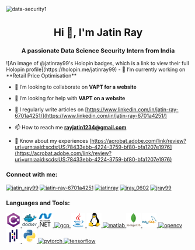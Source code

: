 ![data-security1](https://github.com/jatinray99/jatinray99/assets/97835550/4ce02ed8-7580-4609-a4b0-95dba67264a7)

<h1 align="center">Hi 👋, I'm Jatin Ray</h1>
<h3 align="center">A passionate Data Science Security Intern from India</h3>
![An image of @jatinray99's Holopin badges, which is a link to view their full Holopin profile](https://holopin.me/jatinray99)
- 🔭 I’m currently working on **Retail Price Optimisation**

- 👯 I’m looking to collaborate on **VAPT for a website**

- 🤝 I’m looking for help with **VAPT on a website**

- 📝 I regularly write articles on [https://www.linkedin.com/in/jatin-ray-6701a4251/](https://www.linkedin.com/in/jatin-ray-6701a4251/)

- 📫 How to reach me **rayjatin1234@gmail.com**

- 📄 Know about my experiences [https://acrobat.adobe.com/link/review?uri=urn:aaid:scds:US:78433ebb-4224-3759-bf80-bfa1207e1976](https://acrobat.adobe.com/link/review?uri=urn:aaid:scds:US:78433ebb-4224-3759-bf80-bfa1207e1976)

<h3 align="left">Connect with me:</h3>
<p align="left">
<a href="https://twitter.com/jatin_ray99" target="blank"><img align="center" src="https://raw.githubusercontent.com/rahuldkjain/github-profile-readme-generator/master/src/images/icons/Social/twitter.svg" alt="jatin_ray99" height="30" width="40" /></a>
<a href="https://linkedin.com/in/jatin-ray-6701a4251" target="blank"><img align="center" src="https://raw.githubusercontent.com/rahuldkjain/github-profile-readme-generator/master/src/images/icons/Social/linked-in-alt.svg" alt="jatin-ray-6701a4251" height="30" width="40" /></a>
<a href="https://kaggle.com/jatinray" target="blank"><img align="center" src="https://raw.githubusercontent.com/rahuldkjain/github-profile-readme-generator/master/src/images/icons/Social/kaggle.svg" alt="jatinray" height="30" width="40" /></a>
<a href="https://www.codechef.com/users/jray_0602" target="blank"><img align="center" src="https://cdn.jsdelivr.net/npm/simple-icons@3.1.0/icons/codechef.svg" alt="jray_0602" height="30" width="40" /></a>
<a href="https://www.leetcode.com/jray99" target="blank"><img align="center" src="https://raw.githubusercontent.com/rahuldkjain/github-profile-readme-generator/master/src/images/icons/Social/leet-code.svg" alt="jray99" height="30" width="40" /></a>
</p>

<h3 align="left">Languages and Tools:</h3>
<p align="left"> <a href="https://www.w3schools.com/cs/" target="_blank" rel="noreferrer"> <img src="https://raw.githubusercontent.com/devicons/devicon/master/icons/csharp/csharp-original.svg" alt="csharp" width="40" height="40"/> </a> <a href="https://www.docker.com/" target="_blank" rel="noreferrer"> <img src="https://raw.githubusercontent.com/devicons/devicon/master/icons/docker/docker-original-wordmark.svg" alt="docker" width="40" height="40"/> </a> <a href="https://dotnet.microsoft.com/" target="_blank" rel="noreferrer"> <img src="https://raw.githubusercontent.com/devicons/devicon/master/icons/dot-net/dot-net-original-wordmark.svg" alt="dotnet" width="40" height="40"/> </a> <a href="https://cloud.google.com" target="_blank" rel="noreferrer"> <img src="https://www.vectorlogo.zone/logos/google_cloud/google_cloud-icon.svg" alt="gcp" width="40" height="40"/> </a> <a href="https://www.java.com" target="_blank" rel="noreferrer"> <img src="https://raw.githubusercontent.com/devicons/devicon/master/icons/java/java-original.svg" alt="java" width="40" height="40"/> </a> <a href="https://www.linux.org/" target="_blank" rel="noreferrer"> <img src="https://raw.githubusercontent.com/devicons/devicon/master/icons/linux/linux-original.svg" alt="linux" width="40" height="40"/> </a> <a href="https://www.mathworks.com/" target="_blank" rel="noreferrer"> <img src="https://upload.wikimedia.org/wikipedia/commons/2/21/Matlab_Logo.png" alt="matlab" width="40" height="40"/> </a> <a href="https://www.mongodb.com/" target="_blank" rel="noreferrer"> <img src="https://raw.githubusercontent.com/devicons/devicon/master/icons/mongodb/mongodb-original-wordmark.svg" alt="mongodb" width="40" height="40"/> </a> <a href="https://www.mysql.com/" target="_blank" rel="noreferrer"> <img src="https://raw.githubusercontent.com/devicons/devicon/master/icons/mysql/mysql-original-wordmark.svg" alt="mysql" width="40" height="40"/> </a> <a href="https://opencv.org/" target="_blank" rel="noreferrer"> <img src="https://www.vectorlogo.zone/logos/opencv/opencv-icon.svg" alt="opencv" width="40" height="40"/> </a> <a href="https://pandas.pydata.org/" target="_blank" rel="noreferrer"> <img src="https://raw.githubusercontent.com/devicons/devicon/2ae2a900d2f041da66e950e4d48052658d850630/icons/pandas/pandas-original.svg" alt="pandas" width="40" height="40"/> </a> <a href="https://www.python.org" target="_blank" rel="noreferrer"> <img src="https://raw.githubusercontent.com/devicons/devicon/master/icons/python/python-original.svg" alt="python" width="40" height="40"/> </a> <a href="https://pytorch.org/" target="_blank" rel="noreferrer"> <img src="https://www.vectorlogo.zone/logos/pytorch/pytorch-icon.svg" alt="pytorch" width="40" height="40"/> </a> <a href="https://www.tensorflow.org" target="_blank" rel="noreferrer"> <img src="https://www.vectorlogo.zone/logos/tensorflow/tensorflow-icon.svg" alt="tensorflow" width="40" height="40"/> </a> </p>
